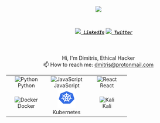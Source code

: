 <h1 align="center">
  <a href="https://git.io/typing-svg">
    <img src="https://readme-typing-svg.herokuapp.com/?lines=Hello,+There!+👋;This+is+Dimitri....;Nice+to+meet+you!&center=true&size=30">
  </a>
</h1>

<h5 align="center">
  <code>
    <a href="https://www.linkedin.com/inpallis/" title="LinkedIn Profile"><img width="22" src="https://www.svgrepo.com/show/110227/linkedin-big-logo.svg"> LinkedIn</a></code>
  <code><a href="https://twitter.com/jimisaiyan" title="Twitter Profile"><img width="22" src="https://www.svgrepo.com/show/76332/twitter.svg"> Twitter</a></code>
</h5>
<br>
<p align="center">
  Hi, I'm Dimitris, Ethical Hacker
  <br>
  📫 How to reach me: <a href="mailto: dmitris@protonmail.com">dmitris@protonmail.com</a>
</p>

<table>
  <tr>
    <td align="center" width="96">
        <img src="https://raw.githubusercontent.com/MacroPower/MacroPower/master/img/python-original.svg" width="48" height="48" alt="Python" />
      </a>
 <br>Python
    <td align="center" width="96">
        <img src="https://raw.githubusercontent.com/MacroPower/MacroPower/master/img/javascript-original.svg" width="48" height="48" alt="JavaScript" />
      </a>
      <br>JavaScript
    </td>
    <td align="center" width="96">
        <img src="https://raw.githubusercontent.com/MacroPower/MacroPower/master/img/react-original.svg" width="48" height="48" alt="React" />
      </a>
      <br>React
    </td>
  <tr>
    <td align="center" width="96"> 
        <img src="https://raw.githubusercontent.com/MacroPower/MacroPower/master/img/docker-original.svg" width="48" height="48" alt="Docker" />
      </a>
      <br>Docker
    </td>
    <td align="center" width="96">
        <img src="https://raw.githubusercontent.com/cncf/artwork/master/projects/kubernetes/icon/color/kubernetes-icon-color.svg" width="48" height="48" alt="Kubernetes" />
      </a>
      <br>Kubernetes
    </td>
    <td align="center"  width="96">
        <img src="https://www.linkpicture.com/q/image2vector.svg" width="48" height="48" alt="Kali" />
      </a>
      <br>Kali
    </td>
</table>
